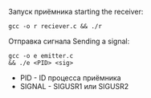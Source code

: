 Запуск приёмника
starting the receiver:
```
gcc -o r reciever.c && ./r
```

Отправка сигнала
Sending a signal: 
```
gcc -o e emitter.c 
&& ./e <PID> <sig>
```
* PID - ID процесса приёмника
* SIGNAL - SIGUSR1 или SIGUSR2
